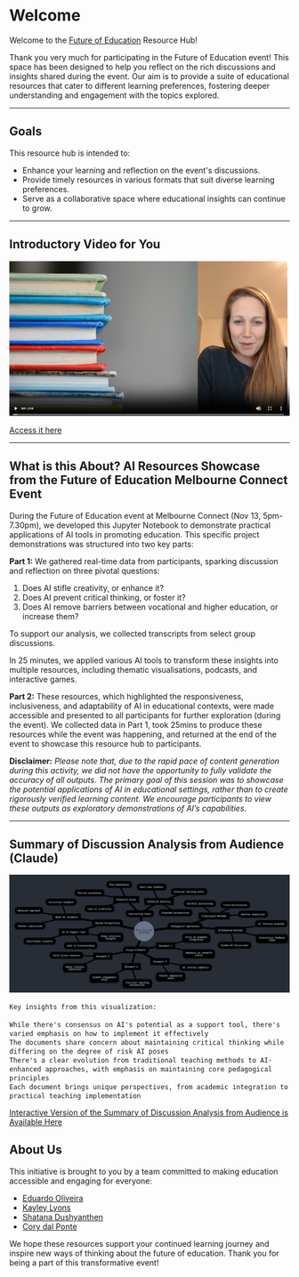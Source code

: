 # Welcome 

Welcome to the [Future of Education](https://melbconnect.com.au/events/the-future-of-education) Resource Hub!

Thank you very much for participating in the Future of Education event! This space has been designed to help you reflect on the rich discussions and insights shared during the event. Our aim is to provide a suite of educational resources that cater to different learning preferences, fostering deeper understanding and engagement with the topics explored.

---

## Goals

This resource hub is intended to:
- Enhance your learning and reflection on the event's discussions.
- Provide timely resources in various formats that suit diverse learning preferences.
- Serve as a collaborative space where educational insights can continue to grow.

---

## Introductory Video for You

![Intro](resources/intro.png)

[Access it here](resources/digitaltwin.mp4)

---

## What is this About? AI Resources Showcase from the Future of Education Melbourne Connect Event

During the Future of Education event at Melbourne Connect (Nov 13, 5pm-7.30pm), we developed this Jupyter Notebook to demonstrate practical applications of AI tools in promoting education. This specific project demonstrations was structured into two key parts:

**Part 1:** We gathered real-time data from participants, sparking discussion and reflection on three pivotal questions:
1. Does AI stifle creativity, or enhance it?
2. Does AI prevent critical thinking, or foster it?
3. Does AI remove barriers between vocational and higher education, or increase them?

To support our analysis, we collected transcripts from select group discussions.

In 25 minutes, we applied various AI tools to transform these insights into multiple resources, including thematic visualisations, podcasts, and interactive games. 

**Part 2:** These resources, which highlighted the responsiveness, inclusiveness, and adaptability of AI in educational contexts, were made accessible and presented to all participants for further exploration (during the event). We collected data in Part 1, took 25mins to produce these resources while the event was happening, and returned at the end of the event to showcase this resource hub to participants.


**Disclaimer:** _Please note that, due to the rapid pace of content generation during this activity, we did not have the opportunity to fully validate the accuracy of all outputs. The primary goal of this session was to showcase the potential applications of AI in educational settings, rather than to create rigorously verified learning content. We encourage participants to view these outputs as exploratory demonstrations of AI’s capabilities_.

---
## Summary of Discussion Analysis from Audience (Claude)

[![Dicussions](resources/discussions.png 'Discussions')](resources/discussions2.png)

```
Key insights from this visualization:

While there's consensus on AI's potential as a support tool, there's varied emphasis on how to implement it effectively
The documents share concern about maintaining critical thinking while differing on the degree of risk AI poses
There's a clear evolution from traditional teaching methods to AI-enhanced approaches, with emphasis on maintaining core pedagogical principles
Each document brings unique perspectives, from academic integration to practical teaching implementation
```

[Interactive Version of the Summary of Discussion Analysis from Audience is Available Here](https://claude.site/artifacts/99a9d0d5-2c50-4c0a-818a-488986bd321b)

## About Us

This initiative is brought to you by a team committed to making education accessible and engaging for everyone:

- [Eduardo Oliveira](https://findanexpert.unimelb.edu.au/profile/653031-eduardo-araujo-oliveira)
- [Kayley Lyons](https://findanexpert.unimelb.edu.au/profile/918571-kayley-lyons) 
- [Shatana Dushyanthen](https://findanexpert.unimelb.edu.au/profile/642166-sathana-dushyanthen) 
- [Cory dal Ponte](https://medicine.unimelb.edu.au/school-structure/medical-education/research/graduate-research-students/cory-dal-ponte)

We hope these resources support your continued learning journey and inspire new ways of thinking about the future of education. Thank you for being a part of this transformative event!